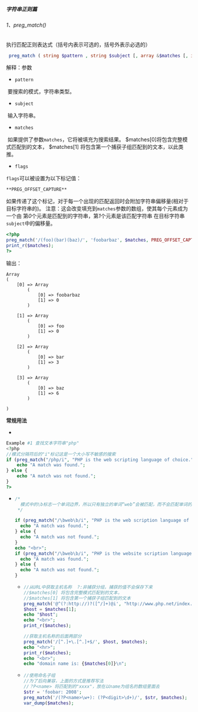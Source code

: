 ##### 字符串正则篇

###### 1、preg_match()

执行匹配正则表达式（括号内表示可选的，括号外表示必选的）

```php
 preg_match ( string $pattern , string $subject [, array &$matches [, int $flags = 0 [, int $offset = 0 ]]] ) : int
```

解释：参数

-  `pattern`

  ​                要搜索的模式，字符串类型。             

-  `subject`

  ​                输入字符串。             

-  `matches`

  ​            如果提供了参数`matches`，它将被填充为搜索结果。       $matches[0]将包含完整模式匹配到的文本， $matches[1]       将包含第一个捕获子组匹配到的文本，以此类推。             

-  `flags`

  `flags`可以被设置为以下标记值：

    **PREG_OFFSET_CAPTURE**                                 

  ​			 如果传递了这个标记，对于每一个出现的匹配返回时会附加字符串偏移量(相对于目标字符串的)。           注意：这会改变填充到`matches`参数的数组，使其每个元素成为一个由           第*0*个元素是匹配到的字符串，第*1*个元素是该匹配字符串           在目标字符串`subject`中的偏移量。            

```php
<?php
preg_match('/(foo)(bar)(baz)/', 'foobarbaz', $matches, PREG_OFFSET_CAPTURE);
print_r($matches);
?>
```

输出：

```
Array
(
    [0] => Array
        (
            [0] => foobarbaz
            [1] => 0
        )

    [1] => Array
        (
            [0] => foo
            [1] => 0
        )

    [2] => Array
        (
            [0] => bar
            [1] => 3
        )

    [3] => Array
        (
            [0] => baz
            [1] => 6
        )

)
```

**常规用法**

- 

```php
Example #1 查找文本字符串"php"
<?php
//模式分隔符后的"i"标记这是一个大小写不敏感的搜索
if (preg_match("/php/i", "PHP is the web scripting language of choice.")) {
    echo "A match was found.";
} else {
    echo "A match was not found.";
}
?>
```

- ```php
  /*
  	模式中的\b标志一个单词边界，所以只有独立的单词“web”会被匹配，而不会匹配单词的部分内容，比如“webbing”或"cobweb"
   */
  
  if (preg_match("/\bweb\b/i", "PHP is the web scription language of choice.")) {
  	echo "A match was found.";
  } else {
  	echo "A match was not found.";
  }
  echo "<br>";
  if (preg_match("/\bweb\b/i", "PHP is the website scription language of choice.")) {
  	echo "A match was found.";
  } else {
  	echo "A match was not found.";
  }
  ```

  - ```php
    //从URL中获取主机名称  ?:非捕获分组，捕获的值不会保存下来
    //$matches[0] 将包含完整模式匹配到的文本，
    //$matches[1] 将包含第一个捕获子组匹配到的文本
    preg_match('@^(?:http://)?([^/]+)@i', "http://www.php.net/index.html",$matches);
    $host = $matches[1];
    echo "$host";
    echo "<br>";
    print_r($matches);
    
    //获取主机名称的后面两部分
    preg_match('/[^.]+\.[^.]+$/', $host, $matches);
    echo "<hr>";
    print_r($matches);
    echo "<br>";
    echo "domain name is: {$matches[0]}\n";
    ```

  - ```php
    //使用命名子组
    //为了后向兼容，上面的方式是推荐写法
    //？P<name> 将匹配到的"xxxx"，放在以name为组名的数组里面去
    $str = 'foobar: 2008';
    preg_match('/(?P<name>\w+): (?P<digit>\d+)/', $str, $matches);
    var_dump($matches);
    ```

    

































